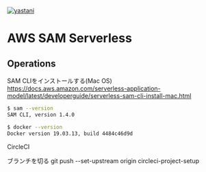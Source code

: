 [![yastani](https://circleci.com/pipelines/github/yastani/circleci-examples.svg?style=svg)](<LINK>)

# AWS SAM Serverless

## Operations

SAM CLIをインストールする(Mac OS)
https://docs.aws.amazon.com/serverless-application-model/latest/developerguide/serverless-sam-cli-install-mac.html

```bash
$ sam --version
SAM CLI, version 1.4.0

$ docker --version
Docker version 19.03.13, build 4484c46d9d
```

CircleCI

ブランチを切る
git push --set-upstream origin circleci-project-setup

